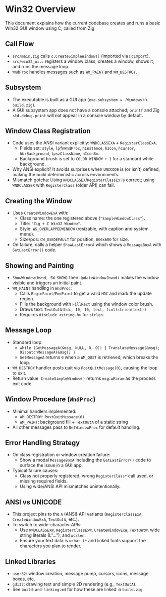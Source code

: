 Win32 Overview
==============

This document explains how the current codebase creates and runs a basic Win32 GUI window using C, called from Zig.

Call Flow
---------
- `src/main.zig` calls `c.CreateSimpleWindow()` (imported via `@cImport`).
- `src/win32_ui.c` registers a window class, creates a window, shows it, and runs the message loop.
- `WndProc` handles messages such as `WM_PAINT` and `WM_DESTROY`.

Subsystem
---------
- The executable is built as a GUI app (`exe.subsystem = .Windows` in `build.zig`).
- A GUI subsystem app does not have a console attached; `printf` and Zig `std.debug.print` will not appear in a console window by default.

Window Class Registration
-------------------------
- Code uses the ANSI variant explicitly: `WNDCLASSEXA` + `RegisterClassExA`.
  - Fields set: `style`, `lpfnWndProc`, `hInstance`, `hIcon`, `hCursor`, `hbrBackground`, `lpszClassName`, `hIconSm`.
  - Background brush is set to `COLOR_WINDOW + 1` for a standard white background.
- Why ANSI explicit? It avoids surprises when `UNICODE` is (or isn’t) defined, making the build deterministic across environments.
- Mismatch gotcha: Using `WNDCLASSEX`/`RegisterClassEx` is correct; using `WNDCLASSEX` with `RegisterClass` (older API) can fail.

Creating the Window
-------------------
- Uses `CreateWindowExA` with:
  - Class name: the one registered above (`"SampleWindowClass"`).
  - Title: `"Zig + C Win32 Window"`.
  - Style: `WS_OVERLAPPEDWINDOW` (resizable, with caption and system menu).
  - Size/pos: `CW_USEDEFAULT` for position, `800x600` for size.
- On failure, calls a helper `ShowLastErrorA` which shows a `MessageBoxA` with `GetLastError()` code.

Showing and Painting
--------------------
- `ShowWindow(hwnd, SW_SHOW)` then `UpdateWindow(hwnd)` makes the window visible and triggers an initial paint.
- `WM_PAINT` handling in `WndProc`:
  - Calls `BeginPaint`/`EndPaint` to get a valid `HDC` and mark the update region.
  - Fills the background with `FillRect` using the window color brush.
  - Draws text: `TextOutA(hdc, 10, 10, text, (int)strlen(text))`.
  - Requires `#include <string.h>` for `strlen`.

Message Loop
------------
- Standard loop:
  - `while (GetMessageA(&msg, NULL, 0, 0)) { TranslateMessage(&msg); DispatchMessageA(&msg); }`
  - `GetMessageA` returns `0` when a `WM_QUIT` is retrieved, which breaks the loop.
- `WM_DESTROY` handler posts quit via `PostQuitMessage(0)`, causing the loop to exit.
- Return value: `CreateSimpleWindow()` returns `msg.wParam` as the process exit code.

Window Procedure (`WndProc`)
---------------------------
- Minimal handlers implemented:
  - `WM_DESTROY`: `PostQuitMessage(0)`
  - `WM_PAINT`: background fill + `TextOutA` of a static string
- All other messages pass to `DefWindowProc` for default handling.

Error Handling Strategy
-----------------------
- On class registration or window creation failure:
  - Show a modal `MessageBoxA` including the `GetLastError()` code to surface the issue in a GUI app.
- Typical failure causes:
  - Class not properly registered, wrong `RegisterClass*` call used, or missing required fields.
  - Using wide/ANSI API mismatches unintentionally.

ANSI vs UNICODE
---------------
- This project pins to the `A` (ANSI) API variants (`RegisterClassExA`, `CreateWindowExA`, `TextOutA`, etc.).
- To switch to wide-character APIs:
  - Use `WNDCLASSEXW`, `RegisterClassExW`, `CreateWindowExW`, `TextOutW`, wide string literals (L"..."), and `wcslen`.
  - Ensure your text data is `wchar_t*` and linked fonts support the characters you plan to render.

Linked Libraries
----------------
- `user32`: window creation, message pump, cursors, icons, message boxes, etc.
- `gdi32`: drawing text and simple 2D rendering (e.g., `TextOutA`).
- See `build-and-linking.md` for how these are linked in `build.zig`.

